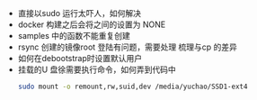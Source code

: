
- 直接以sudo 运行太吓人，如何解决
- docker 构建之后会将之间的设置为 NONE
- samples  中的函数不能重复创建
- rsync 创建的镜像root 登陆有问题，需要处理
  梳理与cp 的差异
- 如何在debootstrap时设置默认用户
- 挂载的U 盘徐需要执行命令，如何弄到代码中
  ```bash
  sudo mount -o remount,rw,suid,dev /media/yuchao/SSD1-ext4
  ```

